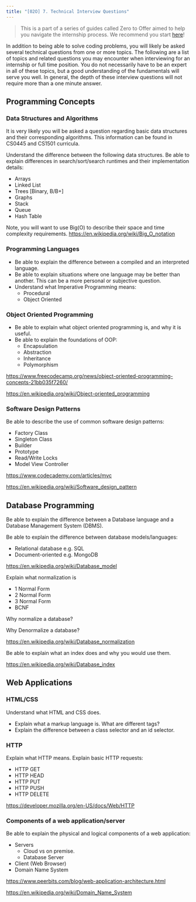 ```yaml
---
title: "[02O] 7. Technical Interview Questions"
---
```


> This is a part of a series of guides called Zero to Offer aimed to help you navigate the internship process. We recommend you start [here](/zero-to-offer/)!

In addition to being able to solve coding problems, you will likely be asked several technical questions from one or more topics. 
The following are a list of topics and related questions you may encounter when interviewing for an internship or full time position.
You do not necessarily have to be an expert in all of these topics, but a good understanding of the fundamentals will serve you well.
In general, the depth of these interview questions will not require more than a one minute answer.

## Programming Concepts

### Data Structures and Algorithms
It is very likely you will be asked a question regarding basic data structures and their corresponding algorithms.
This information can be found in CS0445 and CS1501 curricula.

Understand the difference between the following data structures.
Be able to explain differences in search/sort/search runtimes and their implementation details:
- Arrays
- Linked List
- Trees [Binary, B/B+]
- Graphs
- Stack
- Queue
- Hash Table

Note, you will want to use Big(O) to describe their space and time complexity requirements.
https://en.wikipedia.org/wiki/Big_O_notation

### Programming Languages
- Be able to explain the difference between a compiled and an interpreted language.
- Be able to explain situations where one language may be better than another. This can be a more personal or subjective question.
- Understand what Imperative Programming means:
  - Procedural
  - Object Oriented

### Object Oriented Programming
- Be able to explain what object oriented programming is, and why it is useful.
- Be able to explain the foundations of OOP:
  - Encapsulation
  - Abstraction
  - Inheritance
  - Polymorphism

https://www.freecodecamp.org/news/object-oriented-programming-concepts-21bb035f7260/

https://en.wikipedia.org/wiki/Object-oriented_programming

### Software Design Patterns
Be able to describe the use of common software design patterns:
- Factory Class
- Singleton Class
- Builder
- Prototype
- Read/Write Locks
- Model View Controller

https://www.codecademy.com/articles/mvc

https://en.wikipedia.org/wiki/Software_design_pattern

## Database Programming
Be able to explain the difference between a Database language and a Database Management System (DBMS).

Be able to explain the difference between database models/languages:
- Relational database e.g. SQL
- Document-oriented e.g. MongoDB

https://en.wikipedia.org/wiki/Database_model

Explain what normalization is
- 1 Normal Form
- 2 Normal Form
- 3 Normal Form
- BCNF

Why normalize a database?

Why Denormalize a database?

https://en.wikipedia.org/wiki/Database_normalization

Be able to explain what an index does and why you would use them.

https://en.wikipedia.org/wiki/Database_index

## Web Applications

### HTML/CSS
Understand what HTML and CSS does.
- Explain what a markup language is. What are different tags?
- Explain the difference between a class selector and an id selector.

### HTTP
Explain what HTTP means. Explain basic HTTP requests:
- HTTP GET
- HTTP HEAD
- HTTP PUT
- HTTP PUSH
- HTTP DELETE

https://developer.mozilla.org/en-US/docs/Web/HTTP

### Components of a web application/server
Be able to explain the physical and logical components of a web application:
- Servers
  - Cloud vs on premise.
  - Database Server
- Client (Web Browser)
- Domain Name System

https://www.peerbits.com/blog/web-application-architecture.html

https://en.wikipedia.org/wiki/Domain_Name_System



